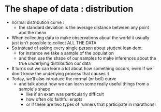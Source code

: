# The shape of data : distribution
- normal distribution curve :
    - the standard deviation is the average distance between any point and the mean
- When collecting data to make observations about the world it usually just isn't possible to collect ALL THE DATA
- So instead of asking every single person about student loan debt
    - for instance we take a sample of the population
    - and then use the shape of our samples to make inferences about the true underlying distribution our data
- It turns out we can learn a lot about how something occurs, even if we don't know the underlying process that causes it
- Today, we’ll also introduce the normal (or bell) curve
    - and talk about how we can learn some really useful things from a sample's shape 
        - like if an exam was particularly difficult
        - how often old faithful erupts
        - or if there are two types of runners that participate in marathons! 
